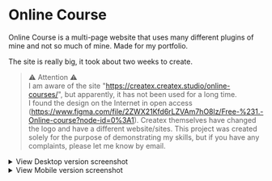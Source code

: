 # Online Course

Online Course is a multi-page website that uses many different plugins of mine and not so much of mine. Made for my portfolio.

The site is really big, it took about two weeks to create.
<!-- Ctrl + Shift + V => view this file in VS Code -->
> ⚠ Attention ⚠ <br>
I am aware of the site "https://createx.createx.studio/online-courses/", but apparently, it has not been used for a long time. <br>
I found the design on the Internet in open access (https://www.figma.com/file/2ZWX21Kfd6rLZVAm7hO8lz/Free-%231.-Online-course?node-id=0%3A1).
Createx themselves have changed the logo and have a different website/sites.
This project was created solely for the purpose of demonstrating my skills, but if you have any complaints, please let me know by email.


<details>
<summary>View Desktop version screenshot</summary>
  <img src="readmeFiles/preview.png" />
</details>

<details>
<summary>View Mobile version screenshot</summary>
  <img src="readmeFiles/previewMOB.png" width=50% />
</details>
<br>
<br>
